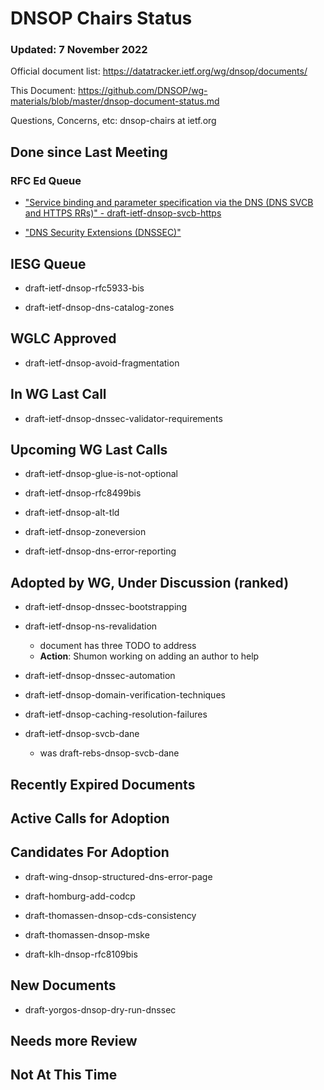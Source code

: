 # DNSOP Chairs Status
### Updated: 7 November 2022

Official document list: https://datatracker.ietf.org/wg/dnsop/documents/

This Document: https://github.com/DNSOP/wg-materials/blob/master/dnsop-document-status.md

Questions, Concerns, etc:  dnsop-chairs at ietf.org

## Done since Last Meeting

### RFC Ed Queue

* ["Service binding and parameter specification via the DNS (DNS SVCB and HTTPS RRs)" - draft-ietf-dnsop-svcb-https](https://datatracker.ietf.org/doc/draft-ietf-dnsop-svcb-https/)

* ["DNS Security Extensions (DNSSEC)"](https://datatracker.ietf.org/doc/draft-ietf-dnsop-dnssec-bcp/)

## IESG Queue

* draft-ietf-dnsop-rfc5933-bis

* draft-ietf-dnsop-dns-catalog-zones

## WGLC Approved

* draft-ietf-dnsop-avoid-fragmentation

## In WG Last Call

* draft-ietf-dnsop-dnssec-validator-requirements

## Upcoming WG Last Calls

* draft-ietf-dnsop-glue-is-not-optional

* draft-ietf-dnsop-rfc8499bis

* draft-ietf-dnsop-alt-tld

* draft-ietf-dnsop-zoneversion

* draft-ietf-dnsop-dns-error-reporting

## Adopted by WG, Under Discussion (ranked)

* draft-ietf-dnsop-dnssec-bootstrapping

* draft-ietf-dnsop-ns-revalidation
    - document has three TODO to address
    - **Action**: Shumon working on adding an author to help

* draft-ietf-dnsop-dnssec-automation

* draft-ietf-dnsop-domain-verification-techniques

* draft-ietf-dnsop-caching-resolution-failures

* draft-ietf-dnsop-svcb-dane
    - was draft-rebs-dnsop-svcb-dane

## Recently Expired Documents

## Active Calls for Adoption

## Candidates For Adoption

* draft-wing-dnsop-structured-dns-error-page

* draft-homburg-add-codcp

* draft-thomassen-dnsop-cds-consistency

* draft-thomassen-dnsop-mske

* draft-klh-dnsop-rfc8109bis

## New Documents

* draft-yorgos-dnsop-dry-run-dnssec

## Needs more Review

## Not At This Time

